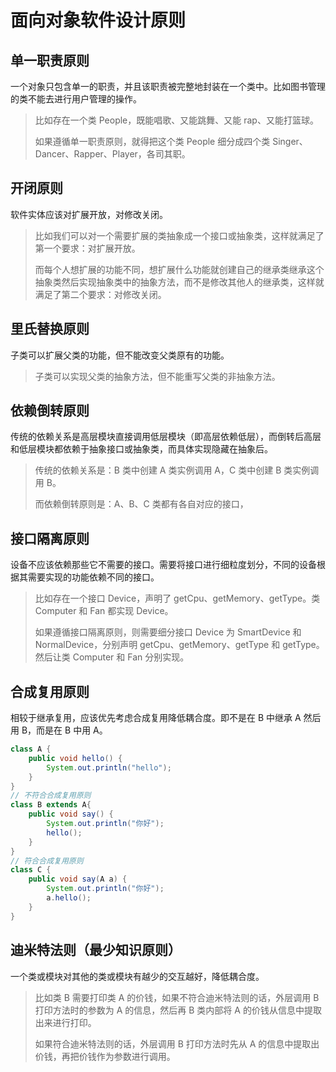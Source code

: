 # 面向对象软件设计原则
## 单一职责原则
一个对象只包含单一的职责，并且该职责被完整地封装在一个类中。比如图书管理的类不能去进行用户管理的操作。
> 比如存在一个类 People，既能唱歌、又能跳舞、又能 rap、又能打篮球。
> 
> 如果遵循单一职责原则，就得把这个类 People 细分成四个类 Singer、Dancer、Rapper、Player，各司其职。
## 开闭原则
软件实体应该对扩展开放，对修改关闭。
> 比如我们可以对一个需要扩展的类抽象成一个接口或抽象类，这样就满足了第一个要求：对扩展开放。
> 
> 而每个人想扩展的功能不同，想扩展什么功能就创建自己的继承类继承这个抽象类然后实现抽象类中的抽象方法，而不是修改其他人的继承类，这样就满足了第二个要求：对修改关闭。
## 里氏替换原则
子类可以扩展父类的功能，但不能改变父类原有的功能。
> 子类可以实现父类的抽象方法，但不能重写父类的非抽象方法。
## 依赖倒转原则
传统的依赖关系是高层模块直接调用低层模块（即高层依赖低层），而倒转后高层和低层模块都依赖于抽象接口或抽象类，而具体实现隐藏在抽象后。
> 传统的依赖关系是：B 类中创建 A 类实例调用 A，C 类中创建 B 类实例调用 B。
> 
> 而依赖倒转原则是：A、B、C 类都有各自对应的接口，
## 接口隔离原则
设备不应该依赖那些它不需要的接口。需要将接口进行细粒度划分，不同的设备根据其需要实现的功能依赖不同的接口。
> 比如存在一个接口 Device，声明了 getCpu、getMemory、getType。类 Computer 和 Fan 都实现 Device。
> 
> 如果遵循接口隔离原则，则需要细分接口 Device 为 SmartDevice 和 NormalDevice，分别声明 getCpu、getMemory、getType 和 getType。然后让类 Computer 和 Fan 分别实现。
## 合成复用原则
相较于继承复用，应该优先考虑合成复用降低耦合度。即不是在 B 中继承 A 然后用 B，而是在 B 中用 A。
```java
class A {
    public void hello() {
        System.out.println("hello");
    }
}
// 不符合合成复用原则
class B extends A{
    public void say() {
        System.out.println("你好");
        hello();
    }
}
// 符合合成复用原则
class C {
    public void say(A a) {
        System.out.println("你好");
        a.hello();
    }
}
```
## 迪米特法则（最少知识原则）
一个类或模块对其他的类或模块有越少的交互越好，降低耦合度。
> 比如类 B 需要打印类 A 的价钱，如果不符合迪米特法则的话，外层调用 B 打印方法时的参数为 A 的信息，然后再 B 类内部将 A 的价钱从信息中提取出来进行打印。
> 
> 如果符合迪米特法则的话，外层调用 B 打印方法时先从 A 的信息中提取出价钱，再把价钱作为参数进行调用。
